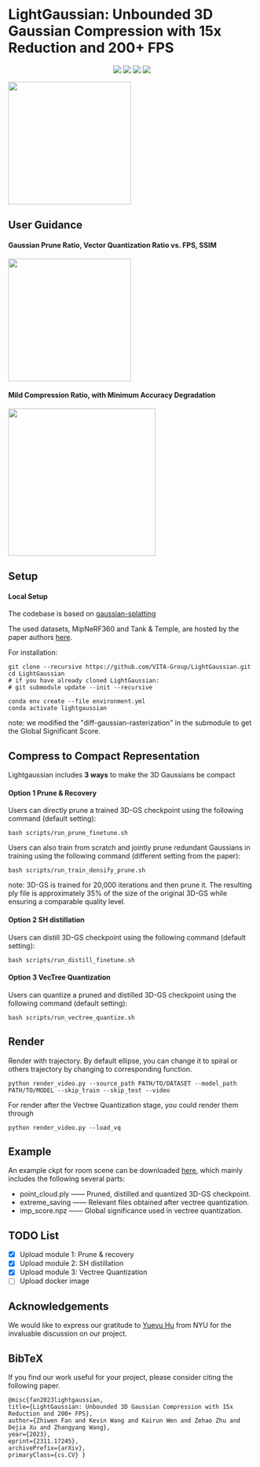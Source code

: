 # LightGaussian: Unbounded 3D Gaussian Compression with 15x Reduction and 200+ FPS

<p align="center">
<a href="https://arxiv.org/abs/2311.17245"><img src="https://img.shields.io/badge/Arxiv-2311.17245-B31B1B.svg"></a>
<a href="https://youtu.be/470hul75bSM"><img src="https://img.shields.io/badge/Video-Youtube-d61c1c.svg"></a>
<a href="https://lightgaussian.github.io/"><img src="https://img.shields.io/badge/Project-Page-048C3D"></a>
<a href="https://github.com/VITA-Group/LightGaussian"><img src="https://img.shields.io/github/stars/VITA-Group/LightGaussian"></a>
</p>

<!-- [Project Page](https://lightgaussian.github.io) | [Video](https://youtu.be/470hul75bSM) | [Paper](https://lightgaussian.github.io/static/paper/LightGaussian_arxiv.pdf) | [Arxiv](https://arxiv.org/abs/2311.17245) -->
<div>
<img src="https://lightgaussian.github.io/static/images/teaser.png" height="250"/>
</div>

## User Guidance
#### Gaussian Prune Ratio, Vector Quantization Ratio vs. FPS, SSIM
<div>
<img src="https://raw.githubusercontent.com/VITA-Group/LightGaussian/main/static/prune_ratio_vs_ssim.svg" height="250"/>
</div>

#### Mild Compression Ratio, with Minimum Accuracy Degradation
<div>
<img src="https://github.com/VITA-Group/LightGaussian/blob/main/static/table5.png?raw=true" height="300"/>
</div>


## Setup
#### Local Setup
The codebase is based on [gaussian-splatting](https://github.com/graphdeco-inria/gaussian-splatting)

The used datasets, MipNeRF360 and Tank & Temple, are hosted by the paper authors [here](https://jonbarron.info/mipnerf360/). 

For installation:
```
git clone --recursive https://github.com/VITA-Group/LightGaussian.git
cd LightGaussian
# if you have already cloned LightGaussian:
# git submodule update --init --recursive
```
```shell
conda env create --file environment.yml
conda activate lightgaussian
```
note: we modified the "diff-gaussian-rasterization" in the submodule to get the Global Significant Score.


## Compress to Compact Representation

Lightgaussian includes **3 ways** to make the 3D Gaussians be compact
<!-- #### Option 0 Run all (currently Prune + SH distillation) -->


#### Option 1 Prune & Recovery
Users can directly prune a trained 3D-GS checkpoint using the following command (default setting):
```
bash scripts/run_prune_finetune.sh
```

Users can also train from scratch and jointly prune redundant Gaussians in training using the following command (different setting from the paper):
```
bash scripts/run_train_densify_prune.sh
```
note: 3D-GS is trained for 20,000 iterations and then prune it. The resulting ply file is approximately 35% of the size of the original 3D-GS while ensuring a comparable quality level.


#### Option 2 SH distillation
Users can distill 3D-GS checkpoint using the following command (default setting):
```
bash scripts/run_distill_finetune.sh
```

#### Option 3 VecTree Quantization
Users can quantize a pruned and distilled 3D-GS checkpoint using the following command (default setting):
```
bash scripts/run_vectree_quantize.sh
```


## Render
Render with trajectory. By default ellipse, you can change it to spiral or others trajectory by changing to corresponding function.
```
python render_video.py --source_path PATH/TO/DATASET --model_path PATH/TO/MODEL --skip_train --skip_test --video
```
For render after the Vectree Quantization stage, you could render them through
```
python render_video.py --load_vq
```


## Example
An example ckpt for room scene can be downloaded [here](<https://drive.google.com/drive/folders/1yJeVLQUjYR4cnROOCYuL3o4bXi9atrYH?usp=sharing>), which mainly includes the following several parts:

- point_cloud.ply ——  Pruned, distilled and quantized 3D-GS checkpoint.
- extreme_saving —— Relevant files obtained after vectree quantization.
- imp_score.npz —— Global significance used in vectree quantization.



## TODO List
- [x] Upload module 1: Prune & recovery 
- [x] Upload module 2: SH distillation
- [x] Upload module 3: Vectree Quantization
- [ ] Upload docker image 

## Acknowledgements
We would like to express our gratitude to [Yueyu Hu](https://huzi96.github.io/) from NYU for the invaluable discussion on our project.


## BibTeX
If you find our work useful for your project, please consider citing the following paper.


```
@misc{fan2023lightgaussian, 
title={LightGaussian: Unbounded 3D Gaussian Compression with 15x Reduction and 200+ FPS}, 
author={Zhiwen Fan and Kevin Wang and Kairun Wen and Zehao Zhu and Dejia Xu and Zhangyang Wang}, 
year={2023},
eprint={2311.17245},
archivePrefix={arXiv},
primaryClass={cs.CV} }
```
